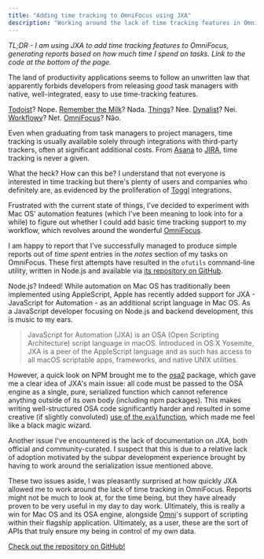 ```yaml
---
title: "Adding time tracking to OmniFocus using JXA"
description: "Working around the lack of time tracking features in OmniFocus using Mac OS' OSA engine via JXA, JavaScript for Automation"
---
```


_TL;DR - I am using JXA to add time tracking features to OmniFocus, generating
reports based on how much time I spend on tasks. Link to the code at the bottom
of the page._

The land of productivity applications seems to follow an unwritten law that
apparently forbids developers from releasing _good_ task managers with native,
well-integrated, easy to use time-tracking features.

[Todoist][5]? Nope. [Remember the Milk][6]? Nada. [Things][4]? Nee.
[Dynalist][2]? Nei. [Workflowy][3]? Net. [OmniFocus][7]? Não.

Even when graduating from task managers to project managers, time tracking is
usually available solely through integrations with third-party trackers, often
at significant additional costs. From [Asana][11] to [JIRA][12], time tracking
is never a given.

What the heck? How can this be? I understand that not everyone is interested in
time tracking but there's plenty of users and companies who definitely are, as
evidenced by the proliferation of [Toggl][9] integrations.

Frustrated with the current state of things, I've decided to experiment with 
Mac OS' automation features (which I've been meaning to look into for a while)
to figure out whether I could add basic time tracking support to my workflow, 
which revolves around the wonderful [OmniFocus][7].

I am happy to report that I've successfully managed to produce simple reports 
out of _time spent_ entries in the _notes_ section of my tasks on OmniFocus.
These first attempts have resulted in the `ofutils` command-line utility,
written in Node.js and available via [its repository on GitHub][14].

Node.js? Indeed! While automation on Mac OS has traditionally been implemented
using AppleScript, Apple has recently added support for JXA - JavaScript for 
Automation - as an additional script language in Mac OS. As a JavaScript
developer focusing on Node.js and backend development, this is music to my ears.

> JavaScript for Automation (JXA) is an OSA (Open Scripting Architecture) 
> script language in macOS. Introduced in OS X Yosemite, JXA is a peer of the
> AppleScript language and as such has access to all macOS scriptable apps, 
> frameworks, and native UNIX utilities.

However, a quick look on NPM brought me to the [osa2][13] package, which gave me 
a clear idea of JXA's main issue: all code must be passed to the OSA engine as a 
single, pure, serialized function which cannot reference anything outside of its 
own body (including npm packages). This makes writing well-structured OSA code 
significantly harder and resulted in some creative (if slightly convoluted)
[use of the `eval`function][15], which made me feel like a black magic wizard.

Another issue I've encountered is the lack of documentation on JXA, both  
official and community-curated. I suspect that this is due to a relative lack
of adoption motivated by the subpar development experience brought by having
to work around the serialization issue mentioned above.

These two issues aside, I was pleasantly surprised at how quickly JXA allowed me
to work around the lack of time tracking in OmniFocus. Reports might not be much
to look at, for the time being, but they have already proven to be very useful 
in my day to day work. Ultimately, this is really a win for Mac OS and its OSA 
engine, alongside [Omni][1]'s support of scripting within their flagship 
application. Ultimately, as a user, these are the sort of APIs that truly ensure 
my being in control of my own data.

[Check out the repository on GitHub!][14]

[1]: https://www.omnigroup.com
[2]: https://dynalist.io
[3]: https://workflowy.com
[4]: https://culturedcode.com/things/three/
[5]: https://todoist.com
[6]: https://www.rememberthemilk.com
[7]: https://www.omnigroup.com/omnifocus
[8]: https://discourse.omnigroup.com/t/time-track-any-easy-way-within-native-of2/33965/2
[9]: https://toggl.com
[10]: http://trackingtime.co 
[11]: https://asana.com
[12]: https://www.atlassian.com/software/jira
[13]: https://www.npmjs.com/package/osa2
[14]: https://github.com/jacoscaz/node-ofutils
[15]: https://github.com/jacoscaz/node-ofutils/blob/8a677a6908318d4c714f39b59aefaa6a9f961c0f/lib/osa/contextify.js#L45-L69
